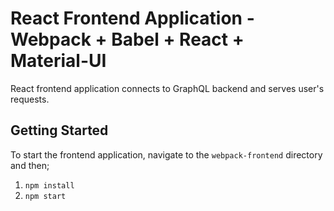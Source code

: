 # React Frontend Application - Webpack + Babel + React + Material-UI

React frontend application connects to GraphQL backend and serves user's requests.

## Getting Started

To start the frontend application, navigate to the `webpack-frontend` directory and then;

1. `npm install`
2. `npm start`
